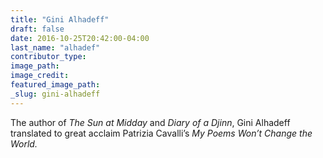 ```yaml
---
title: "Gini Alhadeff"
draft: false
date: 2016-10-25T20:42:00-04:00
last_name: "alhadef"
contributor_type:
image_path:
image_credit:
featured_image_path:
_slug: gini-alhadeff
---
```


The author of _The Sun at Midday_ and _Diary of a Djinn_, Gini Alhadeff translated to great acclaim Patrizia Cavalli’s _My Poems Won’t Change the World._

